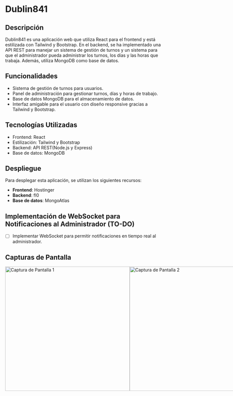# Dublin841

## Descripción
Dublin841 es una aplicación web que utiliza React para el frontend y está estilizada con Tailwind y Bootstrap. En el backend, se ha implementado una API REST para manejar un sistema de gestión de turnos y un sistema para que el administrador pueda administrar los turnos, los días y las horas que trabaja. Además, utiliza MongoDB como base de datos.

## Funcionalidades
- Sistema de gestión de turnos para usuarios.
- Panel de administración para gestionar turnos, días y horas de trabajo.
- Base de datos MongoDB para el almacenamiento de datos.
- Interfaz amigable para el usuario con diseño responsive gracias a Tailwind y Bootstrap.

## Tecnologías Utilizadas
- Frontend: React
- Estilización: Tailwind y Bootstrap 
- Backend: API REST(Node.js y Express)
- Base de datos: MongoDB

## Despliegue
Para desplegar esta aplicación, se utilizan los siguientes recursos:

- **Frontend**: Hostinger
- **Backend**: fl0
- **Base de datos**: MongoAtlas

## Implementación de WebSocket para Notificaciones al Administrador (TO-DO)
- [ ] Implementar WebSocket para permitir notificaciones en tiempo real al administrador.

## Capturas de Pantalla
<div style="display: flex; flex-direction: row;">
  <img src="https://i.ibb.co/GVYdRd1/791shots-so.png" alt="Captura de Pantalla 1" width="400" />
  <img src="https://i.ibb.co/R7KydnM/938shots-so.png" alt="Captura de Pantalla 2" width="400" />
</div>
